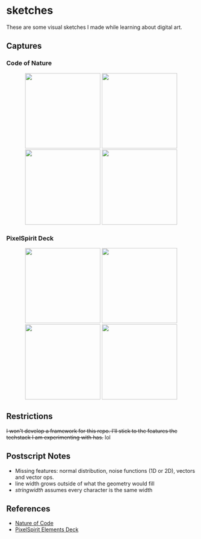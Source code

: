 # sketches

These are some visual sketches I made while learning about digital art.

## Captures

### Code of Nature

<p float="left" align="middle">
  <img src="media/noc1.png" width="200" />
  <img src="media/noc2.png" width="200" />
  <img src="media/noc4.png" width="200" />
  <img src="media/noc5.gif" width="200" />
</p>

### PixelSpirit Deck

<p float="left" align="middle">
  <img src="media/psd-magician.png" width="200" />
  <img src="media/psd-hermit.png" width="200" />
  <img src="media/psd-tower.png" width="200" />
  <img src="media/psd-hierophant.png" width="200" />
</p>

## Restrictions

~~I won't develop a framework for this repo. I'll stick to the features the techstack I am experimenting with has.~~ lol

## Postscript Notes

- Missing features: normal distribution, noise functions (1D or 2D), vectors and vector ops.
- line width grows outside of what the geometry would fill
- *stringwidth* assumes every character is the same width

## References

- [Nature of Code](https://natureofcode.com/)
- [PixelSpirit Elements Deck](https://pixelspiritdeck.com/)
